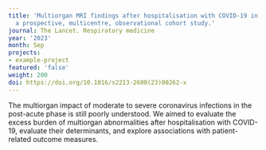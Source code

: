 ```yaml
---
title: 'Multiorgan MRI findings after hospitalisation with COVID-19 in the UK (C-MORE):
  a prospective, multicentre, observational cohort study.'
journal: The Lancet. Respiratory medicine
year: '2023'
month: Sep
projects:
- example-project
featured: 'false'
weight: 200
doi: https://doi.org/10.1016/s2213-2600(23)00262-x
---
```


The multiorgan impact of moderate to severe coronavirus infections in the post-acute phase is still poorly understood. We aimed to evaluate the excess burden of multiorgan abnormalities after hospitalisation with COVID-19, evaluate their determinants, and explore associations with patient-related outcome measures.